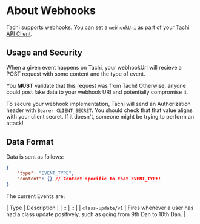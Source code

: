 # About Webhooks

Tachi supports webhooks. You can set a `webhookUri` as part of your
[Tachi API Client](../routes/clients.md).

## Usage and Security

When a given event happens on Tachi, your webhookUri will recieve a POST
request with some content and the type of event.

You **MUST** validate that this request was from Tachi! Otherwise, anyone
could post fake data to your webhook URI and potentially compromise it.

To secure your webhook implementation, Tachi will send an Authorization header with `Bearer CLIENT_SECRET`. You should check that that value aligns with your client secret. If it doesn't, someone might be trying to perform an attack!

## Data Format

Data is sent as follows:

```json
{
	"type": "EVENT_TYPE",
	"content": {} // Content specific to that EVENT_TYPE!
}
```

The current Events are:

| Type | Description |
| :: | :: |
| `class-update/v1` | Fires whenever a user has had a class update positively, such as going from 9th Dan to 10th Dan. |
<!-- | `goal-achieved/v1` | Fires whenever a user has achieved a goal. |
| `quest-achieved/v1` | Fires whenever a user has achieved a quest. | -->
